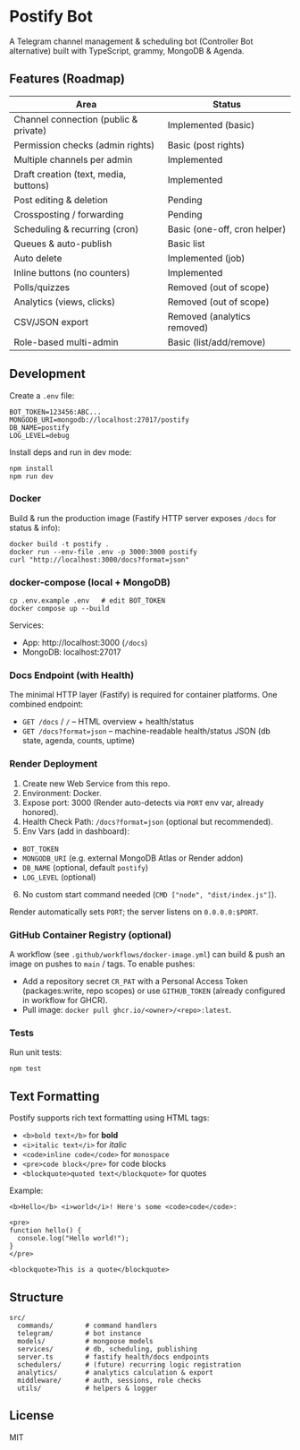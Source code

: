 # Postify Bot

A Telegram channel management & scheduling bot (Controller Bot alternative) built with TypeScript, grammy, MongoDB & Agenda.

## Features (Roadmap)

| Area                                  | Status                       |
| ------------------------------------- | ---------------------------- |
| Channel connection (public & private) | Implemented (basic)          |
| Permission checks (admin rights)      | Basic (post rights)          |
| Multiple channels per admin           | Implemented                  |
| Draft creation (text, media, buttons) | Implemented                  |
| Post editing & deletion               | Pending                      |
| Crossposting / forwarding             | Pending                      |
| Scheduling & recurring (cron)         | Basic (one-off, cron helper) |
| Queues & auto-publish                 | Basic list                   |
| Auto delete                           | Implemented (job)            |
| Inline buttons (no counters)          | Implemented                  |
| Polls/quizzes                         | Removed (out of scope)       |
| Analytics (views, clicks)             | Removed (out of scope)       |
| CSV/JSON export                       | Removed (analytics removed)  |
| Role-based multi-admin                | Basic (list/add/remove)      |

## Development

Create a `.env` file:

```
BOT_TOKEN=123456:ABC...
MONGODB_URI=mongodb://localhost:27017/postify
DB_NAME=postify
LOG_LEVEL=debug
```

Install deps and run in dev mode:

```
npm install
npm run dev
```

### Docker

Build & run the production image (Fastify HTTP server exposes `/docs` for status & info):

```
docker build -t postify .
docker run --env-file .env -p 3000:3000 postify
curl "http://localhost:3000/docs?format=json"
```

### docker-compose (local + MongoDB)

```
cp .env.example .env   # edit BOT_TOKEN
docker compose up --build
```

Services:
* App: http://localhost:3000 (`/docs`)
* MongoDB: localhost:27017

### Docs Endpoint (with Health)

The minimal HTTP layer (Fastify) is required for container platforms. One combined endpoint:

* `GET /docs` / `/` – HTML overview + health/status
* `GET /docs?format=json` – machine-readable health/status JSON (db state, agenda, counts, uptime)

### Render Deployment

1. Create new Web Service from this repo.
2. Environment: Docker.
3. Expose port: 3000 (Render auto-detects via `PORT` env var, already honored).
4. Health Check Path: `/docs?format=json` (optional but recommended).
5. Env Vars (add in dashboard):
  * `BOT_TOKEN`
  * `MONGODB_URI` (e.g. external MongoDB Atlas or Render addon)
  * `DB_NAME` (optional, default `postify`)
  * `LOG_LEVEL` (optional)
6. No custom start command needed (`CMD ["node", "dist/index.js"]`).

Render automatically sets `PORT`; the server listens on `0.0.0.0:$PORT`.

### GitHub Container Registry (optional)

A workflow (see `.github/workflows/docker-image.yml`) can build & push an image on pushes to `main` / tags. To enable pushes:
* Add a repository secret `CR_PAT` with a Personal Access Token (packages:write, repo scopes) or use `GITHUB_TOKEN` (already configured in workflow for GHCR).
* Pull image: `docker pull ghcr.io/<owner>/<repo>:latest`.

### Tests

Run unit tests:

```
npm test
```

## Text Formatting

Postify supports rich text formatting using HTML tags:

- `<b>bold text</b>` for **bold**
- `<i>italic text</i>` for *italic*  
- `<code>inline code</code>` for `monospace`
- `<pre>code block</pre>` for code blocks
- `<blockquote>quoted text</blockquote>` for quotes

Example:
```
<b>Hello</b> <i>world</i>! Here's some <code>code</code>:

<pre>
function hello() {
  console.log("Hello world!");
}
</pre>

<blockquote>This is a quote</blockquote>
```

## Structure

```
src/
  commands/        # command handlers
  telegram/        # bot instance
  models/          # mongoose models
  services/        # db, scheduling, publishing
  server.ts        # fastify health/docs endpoints
  schedulers/      # (future) recurring logic registration
  analytics/       # analytics calculation & export
  middleware/      # auth, sessions, role checks
  utils/           # helpers & logger
```

## License

MIT
